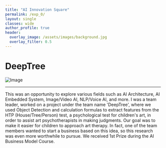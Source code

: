 ```yaml
---  
title: "AI Innovation Square"
permalink: /exp_0/
layout: single
classes: wide
author_profile: true
header:
  overlay_image: /assets/images/background.jpg
  overlay_filter: 0.5
---
```

  

# DeepTree

![Image](https://haribojun.github.io/assets/images/exp_0.png)

---
  This was an opportunity to explore various fields such as AI Architecture, AI Embedded System, Image/Video AI, NLP/Voice AI, and more. I was a team leader, worked on a project under the team name 'DeepTree', where we used Object Detection and calculation formulas to extract features from the HTP (House/Tree/Person) test, a psychological test for children's art, in order to assist art psychotherapists in making judgments. Our goal was to make it easier for children to approach art therapy. In fact, one of the team members wanted to start a business based on this idea, so this research was even more worthwhile to pursue. We received 1st Prize during the AI Business Model Course.


